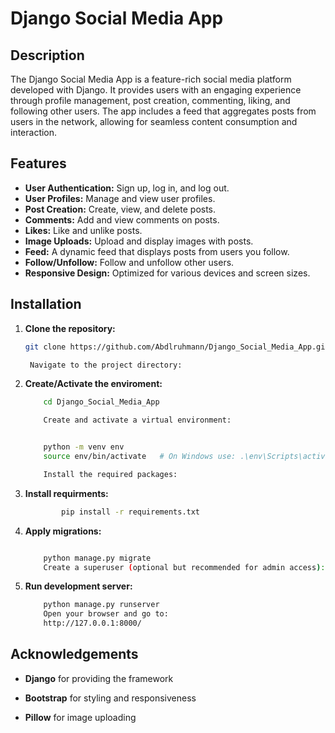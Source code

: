 # Django Social Media App

## **Description**

The Django Social Media App is a feature-rich social media platform developed with Django. It provides users with an engaging experience through profile management, post creation, commenting, liking, and following other users. The app includes a feed that aggregates posts from users in the network, allowing for seamless content consumption and interaction.

## **Features**

- **User Authentication:** Sign up, log in, and log out.
- **User Profiles:** Manage and view user profiles.
- **Post Creation:** Create, view, and delete posts.
- **Comments:** Add and view comments on posts.
- **Likes:** Like and unlike posts.
- **Image Uploads:** Upload and display images with posts.
- **Feed:** A dynamic feed that displays posts from users you follow.
- **Follow/Unfollow:** Follow and unfollow other users.
- **Responsive Design:** Optimized for various devices and screen sizes.

## **Installation**

1. **Clone the repository:**

   ```bash
   git clone https://github.com/Abdlruhmann/Django_Social_Media_App.git

    Navigate to the project directory:

2. **Create/Activate the enviroment:**
    ```bash
        cd Django_Social_Media_App

        Create and activate a virtual environment:

    
        python -m venv env
        source env/bin/activate   # On Windows use: .\env\Scripts\activate

        Install the required packages:

3. **Install requirments:**
    ```bash
            pip install -r requirements.txt

4. **Apply migrations:**

    ```bash

        python manage.py migrate
        Create a superuser (optional but recommended for admin access):


5. **Run development server:**
    ```bash
        python manage.py runserver
        Open your browser and go to:
        http://127.0.0.1:8000/


## **Acknowledgements**

- **Django** for providing the framework

- **Bootstrap** for styling and responsiveness

- **Pillow** for image uploading